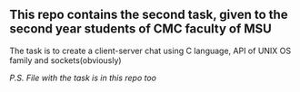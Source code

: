 <h2>This repo contains the second task, given to the second year students of CMC faculty of MSU</h2>
<p>The task is to create a client-server chat using C language, API of UNIX OS family and sockets(obviously)</p>
<p><i>P.S. File with the task is in this repo too</i></p>